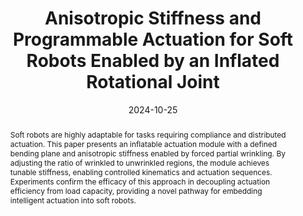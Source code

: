 ---
title: 'Anisotropic Stiffness and Programmable Actuation for Soft Robots Enabled by an Inflated Rotational Joint'

# Authors
authors:
  - Sicheng Wang
  - Eugenio Frias-Miranda
  - Antonio Alvarez Valdivia
  - Laura H. Blumenschein

# Author notes (optional)
author_notes:
  - ''
  - 'Second Author'
  - ''
  - 'Principal Investigator'

date: '2024-10-25'
doi: '10.48550/arXiv.2410.13003'

# Schedule page publish date (NOT publication's date).
publishDate: ''

# Publication type.
# Legend: 0 = Uncategorized; 1 = Conference paper; 2 = Journal article;
# 3 = Preprint / Working Paper; 4 = Report; 5 = Book; 6 = Book section;
# 7 = Thesis; 8 = Patent
publication_types: ['3']

# Publication name and optional abbreviated publication name.
publication: arXiv preprint arXiv:2410.13003
publication_short: arXiv preprint

abstract: Soft robots are highly adaptable for tasks requiring compliance and distributed actuation. This paper presents an inflatable actuation module with a defined bending plane and anisotropic stiffness enabled by forced partial wrinkling. By adjusting the ratio of wrinkled to unwrinkled regions, the module achieves tunable stiffness, enabling controlled kinematics and actuation sequences. Experiments confirm the efficacy of this approach in decoupling actuation efficiency from load capacity, providing a novel pathway for embedding intelligent actuation into soft robots.

# Summary. An optional shortened abstract.
# summary: Exploring anisotropic stiffness and programmable actuation for soft robots via inflated rotational joints.

tags: [soft robotics, anisotropic stiffness, inflated rotational joint]

# Display this page in the Featured widget?
featured: true

# Custom links (uncomment lines below)
links:
  - name: Read on arXiv
    url: https://arxiv.org/abs/2410.13003

# Featured image
image:
  caption: 'Conceptual design of the inflated rotational joint.'
  focal_point: ''
  preview_only: false

# Associated Projects (optional).
#   Associate this publication with one or more of your projects.
#   Simply enter your project's folder or file name without extension.
#   E.g. `internal-project` references `content/project/internal-project/index.md`.
#   Otherwise, set `projects: []`.
projects:
  - InflatedRotationalJointProject

# Slides (optional).
#   Associate this publication with Markdown slides.
#   Simply enter your slide deck's filename without extension.
#   E.g. `slides: "example"` references `content/slides/example/index.md`.
#   Otherwise, set `slides: ""`.
slides: ""
---